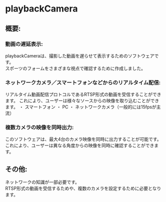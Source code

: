 ﻿# playbackCamera
## 概要:
### 動画の遅延表示: 
playbackCameraは、撮影した動画を遅らせて表示するためのソフトウェアです。  
スポーツのフォームをさまざまな視点で確認するために作成しました。

### ネットワークカメラ／スマートフォンなどからのリアルタイム配信:
リアルタイム動画配信プロトコルであるRTSP形式の動画を受信することができます。
これにより、ユーザーは様々なソースからの映像を取り込むことができます。
・ スマートフォン
・ PC
・ ネットワークカメラ（一般的には15fpsが主流）

### 複数カメラの映像を同時出力:
このソフトウェアは、最大4台のカメラ映像を同時に出力することが可能です。  
これにより、ユーザーは異なる角度からの映像を同時に確認することができます。

## その他:
ネットワークの知識が一部必要です。  
RTSP形式の動画を受信するためや、複数のカメラを設定するために必要となります。
